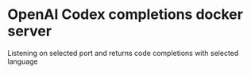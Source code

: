 # OpenAI Codex completions docker server
Listening on selected port and returns code completions with selected language
